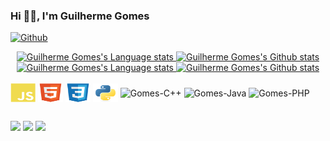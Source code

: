 ### Hi 👋🏽, I'm Guilherme Gomes

[![Github](https://img.shields.io/github/followers/GomesGuilhermePT07?label=Follow&style=social)](https://github.com/GomesGuilhermePT07)

<!-- Light Mode -->
<div style="display= flex;">
<div align="center"> 
<a href="https://github.com/anuraghazra/github-readme-stats#gh-light-mode-only">
<img height=259 src="https://github-readme-stats-git-masterrstaa-rickstaa.vercel.app/api/top-langs/?username=GomesGuilhermePT07&layout=compact&langs_count=12&hide_border=true&role=owner,collaborator&theme=default#gh-light-mode-only" alt="Guilherme Gomes's Language stats" />
</a>
<a href="https://github.com/anuraghazra/github-readme-stats#gh-light-mode-only">
<img height=259 src="https://github-readme-stats-git-masterrstaa-rickstaa.vercel.app/api/top-langs/?username=GomesGuilhermePT07&show_icons=true&line_height=28&hide_border=true&card_width=347&include_all_commits=true&role=owner,collaborator&show=reviews,discussions_answered&rank_icon=percentile&exclude_repo=github-readme-stats&theme=default#gh-light-mode-only" alt="Guilherme Gomes's Github stats" />
</a>
</div>

<!-- Dark Mode -->
<div align="center"> 
<a href="https://github.com/anuraghazra/github-readme-stats#gh-dark-mode-only">
<img height=259 src="https://github-readme-stats-git-masterrstaa-rickstaa.vercel.app/api/top-langs/?username=GomesGuilhermePT07&layout=compact&langs_count=12&hide_border=true&role=owner,collaborator&theme=dark&bg_color=000000#gh-dark-mode-only" alt="Guilherme Gomes's Language stats" />
</a>
<a href="https://github.com/anuraghazra/github-readme-stats#gh-dark-mode-only">
<img height=259 src="https://github-readme-stats-git-masterrstaa-rickstaa.vercel.app/api?username=GomesGuilhermePT07&show_icons=true&line_height=28&hide_border=true&card_width=347&include_all_commits=true&role=owner,collaborator&show=reviews,discussions_answered&rank_icon=percentile&exclude_repo=github-readme-stats&theme=dark&bg_color=000000#gh-dark-mode-only" alt="Guilherme Gomes's Github stats" />
</a>
</div>
</div>

<div style="display: inline_block"><br>
  <img align="center" alt="Gomes-Js" height="30" width="40" title="JavaScript" src="https://raw.githubusercontent.com/devicons/devicon/master/icons/javascript/javascript-plain.svg">
  <img align="center" alt="Gomes-HTML" height="30" width="40" title="HTML" src="https://raw.githubusercontent.com/devicons/devicon/master/icons/html5/html5-original.svg">
  <img align="center" alt="Gomes-CSS" height="30" width="40" title="CSS" src="https://raw.githubusercontent.com/devicons/devicon/master/icons/css3/css3-original.svg">
  <img align="center" alt="Gomes-Python" height="30" width="40" title="Python" src="https://raw.githubusercontent.com/devicons/devicon/master/icons/python/python-original.svg">
  <img align="center" alt="Gomes-C++" height="30" width="40" title="C++" src="https://cdn.jsdelivr.net/gh/devicons/devicon@latest/icons/cplusplus/cplusplus-original.svg" >
  <img align="center" alt="Gomes-Java" height="30" width="40" title="Java" src="https://cdn.jsdelivr.net/gh/devicons/devicon@latest/icons/java/java-original.svg" >
  <img align="center" alt="Gomes-PHP" height="30" width="40" title="PHP" src="https://cdn.jsdelivr.net/gh/devicons/devicon@latest/icons/php/php-original.svg" />
</div>

## 
<div> 
  <a href="https://instagram.com/wg_gom3z" target="_blank"><img src="https://img.shields.io/badge/-Instagram-%23E4405F?style=for-the-badge&logo=instagram&logoColor=white" target="_blank"></a>
  <a href = "mailto:gomesguilherme.pt@gmail.com"><img src="https://img.shields.io/badge/-Gmail-%23333?style=for-the-badge&logo=gmail&logoColor=white" target="_blank"></a>
  <a href="https://www.linkedin.com/in/guilherme-gomes-626193343/" target="_blank"><img src="https://img.shields.io/badge/-LinkedIn-%230077B5?style=for-the-badge&logo=linkedin&logoColor=white" target="_blank"></a> 
</div>

